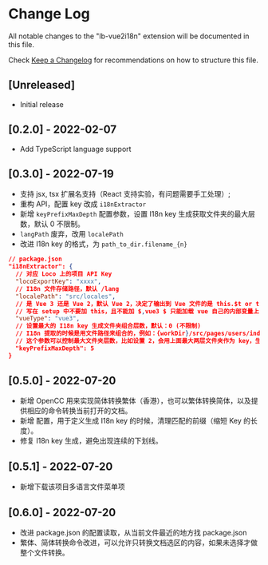 # Change Log

All notable changes to the "lb-vue2i18n" extension will be documented in this file.

Check [Keep a Changelog](http://keepachangelog.com/) for recommendations on how to structure this file.

## [Unreleased]

- Initial release

## [0.2.0] - 2022-02-07

- Add TypeScript language support

## [0.3.0] - 2022-07-19

- 支持 jsx, tsx 扩展名支持（React 支持实验，有问题需要手工处理）;
- 重构 API，配置 key 改成 `i18nExtractor`
- 新增 `keyPrefixMaxDepth` 配置参数，设置 I18n key 生成获取文件夹的最大层数，默认 0 不限制。
- `langPath` 废弃，改用 `localePath`
- 改进 I18n key 的格式，为 `path_to_dir.filename_{n}`

```json
// package.json
"i18nExtractor": {
  // 对应 Loco 上的项目 API Key
  "locoExportKey": "xxxx", 
  // I18n 文件存储路径，默认 /lang
  "localePath": "src/locales", 
  // 是 Vue 3 还是 Vue 2，默认 Vue 2，决定了输出到 Vue 文件的是 this.$t or t，vue3 大概率
  // 写在 setup 中不要加 this，且不能加 $,vue3 $ 只能加载 vue 自己的内部变量上
  "vueType": "vue3",
  // 设置最大的 I18n key 生成文件夹组合层数，默认：0 (不限制)
  // I18n 提取的时候是用文件路径来组合的，例如：{workDir}/src/pages/users/index.vue -> src_pages_users_index_1
  // 这个参数可以控制最大文件夹层数，比如设置 2，会用上面最大两层文件夹作为 key，生成的 key 会是 pages_users_index_1
  "keyPrefixMaxDepth": 5
}
```

## [0.5.0] - 2022-07-20

- 新增 OpenCC 用来实现简体转换繁体（香港），也可以繁体转换简体，以及提供相应的命令转换当前打开的文档。
- 新增  配置，用于定义生成 I18n key 的时候，清理匹配的前缀（缩短 Key 的长度）。
- 修复 I18n key 生成，避免出现连续的下划线。

## [0.5.1] - 2022-07-20

- 新增下载该项目多语言文件菜单项

## [0.6.0] - 2022-07-20

- 改进 package.json 的配置读取，从当前文件最近的地方找 package.json
- 繁体、简体转换命令改进，可以允许只转换文档选区的内容，如果未选择才做整个文件转换。
